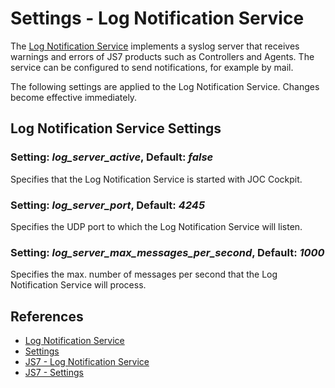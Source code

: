 # Settings - Log Notification Service

The [Log Notification Service](/service-log-notification) implements a syslog server that receives warnings and errors of JS7 products such as Controllers and Agents. The service can be configured to send notifications, for example by mail.

The following settings are applied to the Log Notification Service. Changes become effective immediately.

## Log Notification Service Settings

### Setting: *log_server_active*, Default: *false*

Specifies that the Log Notification Service is started with JOC Cockpit.

### Setting: *log_server_port*, Default: *4245*

Specifies the UDP port to which the Log Notification Service will listen.

### Setting: *log_server_max_messages_per_second*, Default: *1000*

Specifies the max. number of messages per second that the Log Notification Service will process.

## References

- [Log Notification Service](/service-log-notification)
- [Settings](/settings)
- [JS7 - Log Notification Service](https://kb.sos-berlin.com/display/JS7/JS7+-+Log+Notification+Service)
- [JS7 - Settings](https://kb.sos-berlin.com/display/JS7/JS7+-+Settings)
